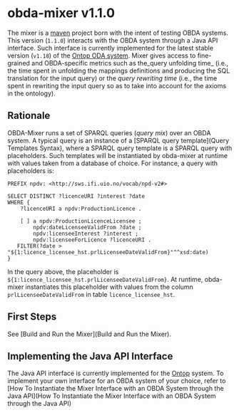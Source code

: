 # obda-mixer v1.1.0

The mixer is a [maven](http://maven.apache.org/) project born with the intent of testing OBDA systems. This version (`1.1.0`) interacts with the OBDA system through a Java API interface. Such interface is currently implemented for the latest stable version (`v1.18`) of the [Ontop ODA system](https://github.com/ontop/ontop). Mixer gives access to fine-grained and OBDA-specific metrics such as the_query unfolding time_ (i.e., the time spent in unfolding the mappings definitions and producing the SQL translation for the input query) or the _query rewriting time_ (i.e., the time spent in rewriting the input query so as to take into account for the axioms in the ontology).

## Rationale

OBDA-Mixer runs a set of SPARQL queries (_query mix_) over an OBDA system. A typical query is an instance of a [SPARQL query template](Query Templates Syntax), where a SPARQL query template is a SPARQL query with placeholders. Such templates will be instantiated by obda-mixer at runtime with values taken from a database of choice. For instance, a query with placeholders is:

~~~
PREFIX npdv: <http://sws.ifi.uio.no/vocab/npd-v2#>

SELECT DISTINCT ?licenceURI ?interest ?date
WHERE {
    ?licenceURI a npdv:ProductionLicence .
    		
    [ ] a npdv:ProductionLicenceLicensee ;
      	npdv:dateLicenseeValidFrom ?date ;
      	npdv:licenseeInterest ?interest ;
      	npdv:licenseeForLicence ?licenceURI .   
   FILTER(?date > "${1:licence_licensee_hst.prlLicenseeDateValidFrom}"^^xsd:date)	
}
~~~

In the query above, the placeholder is `${1:licence_licensee_hst.prlLicenseeDateValidFrom}`. At runtime, obda-mixer instantiates this placeholder with values from the column `prlLicenseeDateValidFrom` in table `licence_licensee_hst`.

## First Steps

See [Build and Run the Mixer](Build and Run the Mixer).

## Implementing the Java API Interface

The Java API interface is currently implemented for the [Ontop](https://github.com/ontop/ontop) system. 
To implement your own interface for an OBDA system of your choice, refer to [How To Instantiate the Mixer Interface with an OBDA System through the Java API](How To Instantiate the Mixer Interface with an OBDA System through the Java API)

